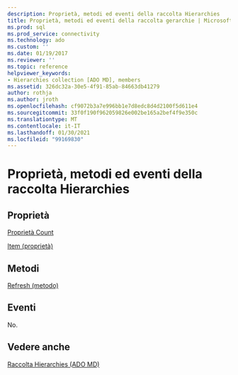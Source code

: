 ```yaml
---
description: Proprietà, metodi ed eventi della raccolta Hierarchies
title: Proprietà, metodi ed eventi della raccolta gerarchie | Microsoft Docs
ms.prod: sql
ms.prod_service: connectivity
ms.technology: ado
ms.custom: ''
ms.date: 01/19/2017
ms.reviewer: ''
ms.topic: reference
helpviewer_keywords:
- Hierarchies collection [ADO MD], members
ms.assetid: 326dc32a-30e5-4f91-85ab-84663db41279
author: rothja
ms.author: jroth
ms.openlocfilehash: cf9072b3a7e996bb1e7d8edc8d4d2100f5d611e4
ms.sourcegitcommit: 33f0f190f962059826e002be165a2bef4f9e350c
ms.translationtype: MT
ms.contentlocale: it-IT
ms.lasthandoff: 01/30/2021
ms.locfileid: "99169830"
---
```

# <a name="hierarchies-collection-properties-methods-and-events"></a>Proprietà, metodi ed eventi della raccolta Hierarchies
## <a name="properties"></a>Proprietà  
 [Proprietà Count](../ado-api/count-property-ado.md)  
  
 [Item (proprietà)](../ado-api/item-property-ado.md)  
  
## <a name="methods"></a>Metodi  
 [Refresh (metodo)](../ado-api/refresh-method-ado.md)  
  
## <a name="events"></a>Eventi  
 No.  
  
## <a name="see-also"></a>Vedere anche  
 [Raccolta Hierarchies (ADO MD)](./hierarchies-collection-ado-md.md)
